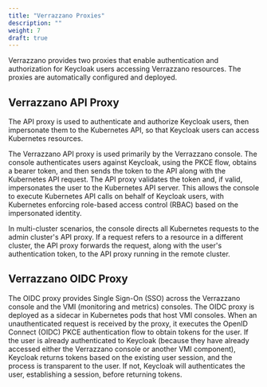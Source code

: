 ```yaml
---
title: "Verrazzano Proxies"
description: ""
weight: 7
draft: true
---
```


Verrazzano provides two proxies that enable authentication and authorization for Keycloak users accessing Verrazzano resources. The proxies are automatically configured and deployed.

## Verrazzano API Proxy

The API proxy is used to authenticate and authorize Keycloak users, then impersonate them to the Kubernetes API, so that Keycloak users can access Kubernetes resources.

The Verrazzano API proxy is used primarily by the Verrazzano console. The console authenticates users against Keycloak, using the PKCE flow, obtains a bearer token, and then sends the token to the API along with the Kubernetes API request. The API proxy validates the token and, if valid, impersonates the user to the Kubernetes API server. This allows the console to execute Kubernetes API calls on behalf of Keycloak users, with Kubernetes enforcing role-based access control (RBAC) based on the impersonated identity.

In multi-cluster scenarios, the console directs all Kubernetes requests to the admin cluster's API proxy. If a request refers to a resource in a different cluster, the API proxy forwards the request, along with the user's authentication token, to the API proxy running in the remote cluster.

## Verrazzano OIDC Proxy

The OIDC proxy provides Single Sign-On (SSO) across the Verrazzano console and the VMI (monitoring and metrics) consoles. The OIDC proxy is deployed as a sidecar in Kubernetes pods that host VMI consoles. When an unauthenticated request is received by the proxy, it executes the OpenID Connect (OIDC) PKCE authentication flow to obtain tokens for the user. If the user is already authenticated to Keycloak (because they have already accessed either the Verrazzano console or another VMI component), Keycloak returns tokens based on the existing user session, and the process is transparent to the user. If not, Keycloak will authenticates the user, establishing a session, before returning tokens.
